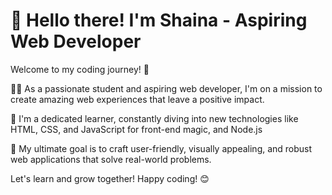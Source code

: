 # 👋 Hello there! I'm Shaina - Aspiring Web Developer 

Welcome to my coding journey! 🚀

👩‍🎓 As a passionate student and aspiring web developer, I'm on a mission to create amazing web experiences that leave a positive impact. 

🌱 I'm a dedicated learner, constantly diving into new technologies like HTML, CSS, and JavaScript for front-end magic, and Node.js

🎯 My ultimate goal is to craft user-friendly, visually appealing, and robust web applications that solve real-world problems. 

Let's learn and grow together! Happy coding! 😊
